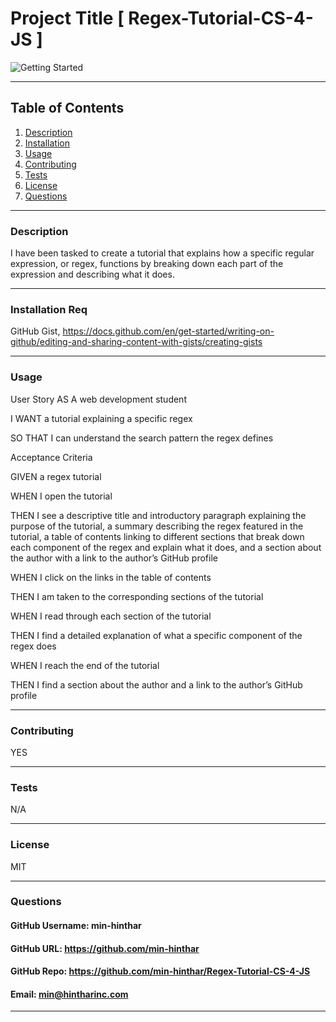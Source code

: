 # Project Title [ Regex-Tutorial-CS-4-JS ]

![Getting Started](./public/assets/Screenshot_final.jpg)

-----

## Table of Contents
1. [Description](#description)
2. [Installation](#installation)
3. [Usage](#usage)
4. [Contributing](#contributing)
5. [Tests](#tests)
6. [License](#license)
7. [Questions](#questions)

-----

### Description 
I have been tasked to create a tutorial that explains how a specific regular expression, or regex, functions by breaking down each part of the expression and describing what it does.

-----

### Installation Req
GitHub Gist, https://docs.github.com/en/get-started/writing-on-github/editing-and-sharing-content-with-gists/creating-gists

-----

### Usage 
User Story
AS A web development student

I WANT a tutorial explaining a specific regex

SO THAT I can understand the search pattern the regex defines


Acceptance Criteria

GIVEN a regex tutorial

WHEN I open the tutorial

THEN I see a descriptive title and introductory paragraph explaining the purpose of the tutorial, a summary describing the regex featured in the tutorial, a table of contents linking to different sections that break down each component of the regex and explain what it does, and a section about the author with a link to the author’s GitHub profile

WHEN I click on the links in the table of contents

THEN I am taken to the corresponding sections of the tutorial

WHEN I read through each section of the tutorial

THEN I find a detailed explanation of what a specific component of the regex does

WHEN I reach the end of the tutorial

THEN I find a section about the author and a link to the author’s GitHub profile

-----

### Contributing 
YES 

-----

### Tests 
N/A

-----

### License 
MIT 

-----

### Questions 

#### GitHub Username: min-hinthar 

#### GitHub URL: https://github.com/min-hinthar

#### GitHub Repo: https://github.com/min-hinthar/Regex-Tutorial-CS-4-JS

#### Email: min@hintharinc.com

-----

